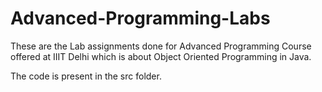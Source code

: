 # Advanced-Programming-Labs

These are the Lab assignments done for Advanced Programming Course offered at IIIT Delhi which is about Object Oriented Programming in Java.

The code is present in the src folder.
